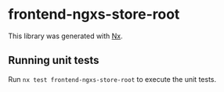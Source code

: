 # frontend-ngxs-store-root

This library was generated with [Nx](https://nx.dev).

## Running unit tests

Run `nx test frontend-ngxs-store-root` to execute the unit tests.
